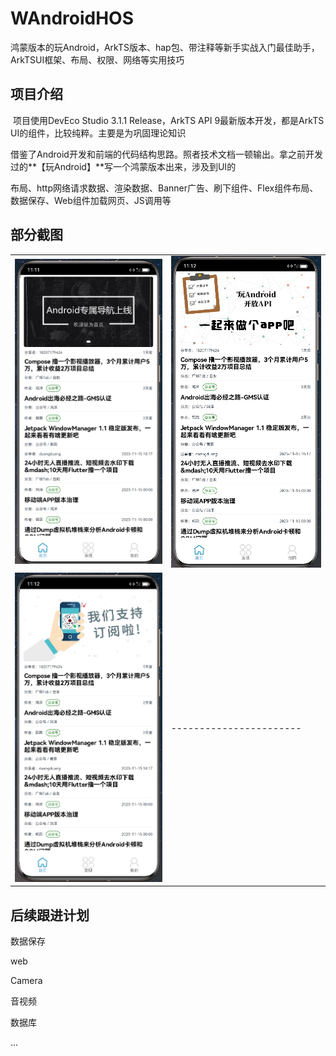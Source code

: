 # WAndroidHOS
鸿蒙版本的玩Android，ArkTS版本、hap包、带注释等新手实战入门最佳助手，ArkTSUI框架、布局、权限、网络等实用技巧

## 项目介绍

​	项目使用DevEco Studio 3.1.1 Release，ArkTS API 9最新版本开发，都是ArkTS UI的组件，比较纯粹。主要是为巩固理论知识

借鉴了Android开发和前端的代码结构思路。照者技术文档一顿输出。拿之前开发过的**【玩Android】**写一个鸿蒙版本出来，涉及到UI的

布局、http网络请求数据、渲染数据、Banner广告、刷下组件、Flex组件布局、数据保存、Web组件加载网页、JS调用等

## 部分截图

|                         |                         |
| ----------------------- | ----------------------- |
| ![](./screenshot/1.png) | ![](./screenshot/2.png) |
| ![](./screenshot/3.png) | ----------------------- |

## 后续跟进计划

数据保存

web

Camera

音视频

数据库

...
